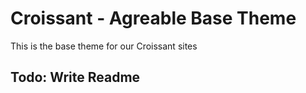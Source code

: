 # Croissant - Agreable Base Theme

This is the base theme for our Croissant sites

## Todo: Write Readme
